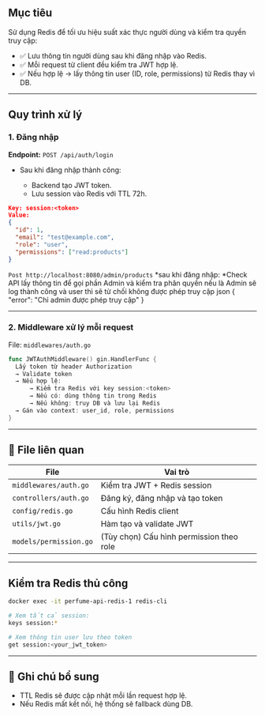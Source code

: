 
## Mục tiêu

Sử dụng Redis để tối ưu hiệu suất xác thực người dùng và kiểm tra quyền truy cập:

* ✅ Lưu thông tin người dùng sau khi đăng nhập vào Redis.
* ✅ Mỗi request từ client đều kiểm tra JWT hợp lệ.
* ✅ Nếu hợp lệ → lấy thông tin user (ID, role, permissions) từ Redis thay vì DB.

---

## Quy trình xử lý

### 1. Đăng nhập

**Endpoint:** `POST /api/auth/login`

* Sau khi đăng nhập thành công:

  * Backend tạo JWT token.
  * Lưu session vào Redis với TTL 72h.

```json
Key: session:<token>
Value:
{
  "id": 1,
  "email": "test@example.com",
  "role": "user",
  "permissions": ["read:products"]
}
```
`Post http://localhost:8080/admin/products`
*sau khi đăng nhập:
*Check API lấy thông tin để gọi phần Admin và kiểm tra phân quyền nếu là Admin sẽ log thành công và user thì sẽ từ chối không được phép truy cập
json
{
    "error": "Chỉ admin được phép truy cập"
}


---

### 2. Middleware xử lý mỗi request

File: `middlewares/auth.go`

```go
func JWTAuthMiddleware() gin.HandlerFunc {
  Lấy token từ header Authorization
  → Validate token
  → Nếu hợp lệ:
      → Kiểm tra Redis với key session:<token>
      → Nếu có: dùng thông tin trong Redis
      → Nếu không: truy DB và lưu lại Redis
  → Gán vào context: user_id, role, permissions
}
```

---

## 🔧 File liên quan

| File                   | Vai trò                                  |
| ---------------------- | ---------------------------------------- |
| `middlewares/auth.go`  | Kiểm tra JWT + Redis session             |
| `controllers/auth.go`  | Đăng ký, đăng nhập và tạo token          |
| `config/redis.go`      | Cấu hình Redis client                    |
| `utils/jwt.go`         | Hàm tạo và validate JWT                  |
| `models/permission.go` | (Tùy chọn) Cấu hình permission theo role |

---

##  Kiểm tra Redis thủ công

```bash
docker exec -it perfume-api-redis-1 redis-cli

# Xem tất cả session:
keys session:*

# Xem thông tin user lưu theo token
get session:<your_jwt_token>
```

---

## 📌 Ghi chú bổ sung

* TTL Redis sẽ được cập nhật mỗi lần request hợp lệ.
* Nếu Redis mất kết nối, hệ thống sẽ fallback dùng DB.
